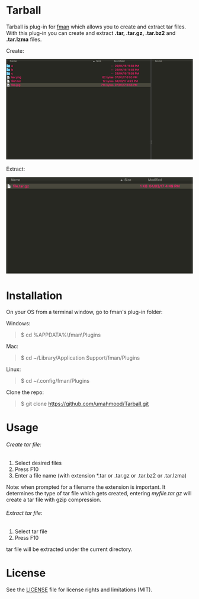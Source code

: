 # Tarball

Tarball is plug-in for [fman](https://fman.io/) which allows you to create and 
extract tar files. With this plug-in you can create and extract **.tar, .tar.gz, 
.tar.bz2** and **.tar.lzma** files.

Create:

![Share File](./assets/create-tar.gif)

Extract:

![Share File](./assets/extract-tar.gif)

# Installation

On your OS from a terminal window, go to fman's plug-in folder:

Windows: 
> $ cd %APPDATA%\fman\Plugins

Mac: 
> $ cd ~/Library/Application Support/fman/Plugins

Linux: 
> $ cd ~/.config/fman/Plugins

Clone the repo:

> $ git clone https://github.com/umahmood/Tarball.git

# Usage

###### Create tar file:

1. Select desired files
2. Press F10
3. Enter a file name (with extension *.tar or .tar.gz or .tar.bz2 or .tar.lzma) 

Note: when prompted for a filename the extension is important. It determines the 
type of tar file which gets created, entering _myfile.tar.gz_ will create a tar 
file with gzip compression. 

###### Extract tar file:

1. Select tar file
2. Press F10

tar file will be extracted under the current directory.

# License

See the [LICENSE](LICENSE.md) file for license rights and limitations (MIT).
